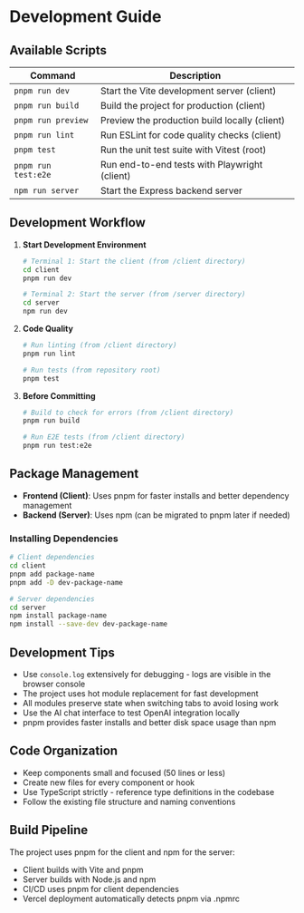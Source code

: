 
# Development Guide

## Available Scripts

| Command | Description |
|---------|-------------|
| `pnpm run dev` | Start the Vite development server (client) |
| `pnpm run build` | Build the project for production (client) |
| `pnpm run preview` | Preview the production build locally (client) |
| `pnpm run lint` | Run ESLint for code quality checks (client) |
| `pnpm test` | Run the unit test suite with Vitest (root) |
| `pnpm run test:e2e` | Run end-to-end tests with Playwright (client) |
| `npm run server` | Start the Express backend server |

## Development Workflow

1. **Start Development Environment**
   ```bash
   # Terminal 1: Start the client (from /client directory)
   cd client
   pnpm run dev
   
   # Terminal 2: Start the server (from /server directory)
   cd server
   npm run dev
   ```

2. **Code Quality**
   ```bash
   # Run linting (from /client directory)
   pnpm run lint

   # Run tests (from repository root)
   pnpm test
   ```

3. **Before Committing**
   ```bash
   # Build to check for errors (from /client directory)
   pnpm run build
   
   # Run E2E tests (from /client directory)
   pnpm run test:e2e
   ```

## Package Management

- **Frontend (Client)**: Uses pnpm for faster installs and better dependency management
- **Backend (Server)**: Uses npm (can be migrated to pnpm later if needed)

### Installing Dependencies

```bash
# Client dependencies
cd client
pnpm add package-name
pnpm add -D dev-package-name

# Server dependencies  
cd server
npm install package-name
npm install --save-dev dev-package-name
```

## Development Tips

- Use `console.log` extensively for debugging - logs are visible in the browser console
- The project uses hot module replacement for fast development
- All modules preserve state when switching tabs to avoid losing work
- Use the AI chat interface to test OpenAI integration locally
- pnpm provides faster installs and better disk space usage than npm

## Code Organization

- Keep components small and focused (50 lines or less)
- Create new files for every component or hook
- Use TypeScript strictly - reference type definitions in the codebase
- Follow the existing file structure and naming conventions

## Build Pipeline

The project uses pnpm for the client and npm for the server:
- Client builds with Vite and pnpm
- Server builds with Node.js and npm
- CI/CD uses pnpm for client dependencies
- Vercel deployment automatically detects pnpm via .npmrc
